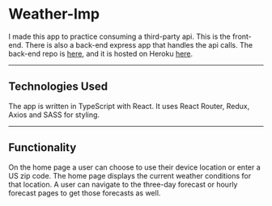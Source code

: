 # Weather-Imp

I made this app to practice consuming a third-party api. This is the front-end. There is also a back-end express app that handles the api calls. The back-end repo is [here](https://github.com/JonathanDPotter/weather-api-back), and it is hosted on Heroku [here](https://weather-l95e66yd3-jonathandpotter.vercel.app/).

---

## Technologies Used

The app is written in TypeScript with React. It uses React Router, Redux, Axios and SASS for styling.

---

## Functionality

On the home page a user can choose to use their device location or enter a US zip code. The home page displays the current weather conditions for that location. A user can navigate to the three-day forecast or hourly forecast pages to get those forecasts as well.
